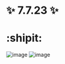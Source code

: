 # :sparkles: 7.7.23 :sparkles: 
# :shipit:
![image](https://github.com/aurora150/M300/assets/52505952/d1753017-d953-4eaf-bf2e-0eb8b33127b7)
![image](https://github.com/aurora150/M300/assets/52505952/77054d48-fcf8-4526-acbc-9e3ca80d53ee)

